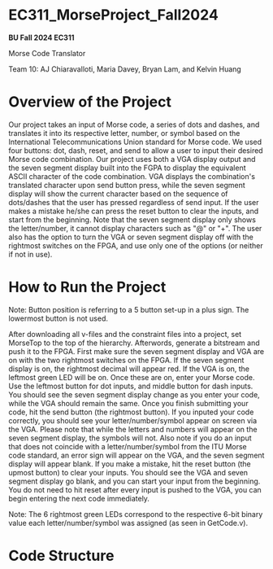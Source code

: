 # EC311_MorseProject_Fall2024


**BU Fall 2024 EC311**

Morse Code Translator

Team 10: AJ Chiaravalloti, Maria Davey, Bryan Lam, and Kelvin Huang

# Overview of the Project

Our project takes an input of Morse code, a series of dots and dashes, and translates it into its respective letter, number, or symbol based on the International Telecommunications Union standard for Morse code. We used four buttons: dot, dash, reset, and send to allow a user to input their desired Morse code combination. Our project uses both a VGA display output and the seven segment display built into the FGPA to display the equivalent ASCII character of the code combination. VGA displays the combination's translated character upon send button press, while the seven segment display will show the current character based on the sequence of dots/dashes that the user has pressed regardless of send input. If the user makes a mistake he/she can press the reset button to clear the inputs, and start from the beginning. Note that the seven segment display only shows the letter/number, it cannot display characters such as "@" or "+". The user also has the option to turn the VGA or seven segment display off with the rightmost switches on the FPGA, and use only one of the options (or neither if not in use).

# How to Run the Project

Note: Button position is referring to a 5 button set-up in a plus sign. The lowermost button is not used. 

After downloading all v-files and the constraint files into a project, set MorseTop to the top of the hierarchy. Afterwords, generate a bitstream and push it to the FPGA. First make sure the seven segment display and VGA are on with the two rightmost switches on the FPGA. If the seven segment display is on, the rightmost decimal will appear red. If the VGA is on, the leftmost green LED will be on. Once these are on, enter your Morse code. Use the leftmost button for dot inputs, and middle button for dash inputs. You should see the seven segment display change as you enter your code, while the VGA should remain the same. Once you finish submitting your code, hit the send button (the rightmost button). If you inputed your code correctly, you should see your letter/number/symbol appear on screen via the VGA. Please note that while the letters and numbers will appear on the seven segment display, the symbols will not. Also note if you do an input that does not coincide with a letter/number/symbol from the ITU Morse code standard, an error sign will appear on the VGA, and the seven segment display will appear blank. If you make a mistake, hit the reset button (the upmost button) to clear your inputs. You should see the VGA and seven segment display go blank, and you can start your input from the beginning. You do not need to hit reset after every input is pushed to the VGA, you can begin entering the next code immediately.

Note: The 6 rightmost green LEDs correspond to the respective 6-bit binary value each letter/number/symbol was assigned (as seen in GetCode.v).

# Code Structure


